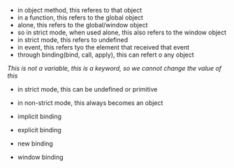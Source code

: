 - in object method, this referes to that object
- in a function, this refers to the global object
- alone, this refers to the global/window object
- so in strict mode, when used alone, this also refers to the window object
- in strict mode, this refers to undefined
- in event, this refers tyo the element that received that event
- through binding(bind, call, apply), this can refert o any object

*This is not a variable, this is a keyword, so we cannot change the value of this*

- in strict mode, this can be undefined or primitive
- in non-strict mode, this always becomes an object


- implicit binding
- explicit binding
- new binding
- window binding


